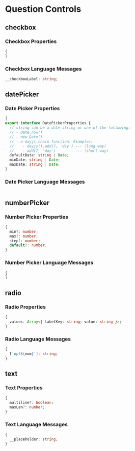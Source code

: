 # Question Controls

## checkbox

### Checkbox Properties

```typescript
{
}
```

### Checkbox Language Messages

```typescript
__checkboxLabel: string;
```

## datePicker

### Date Picker Properties

```typescript
{
export interface DatePickerProperties {
  // string can be a date string or one of the following:
  // - Date.now()
  // - new Date()
  // - a dayjs chain function. Examples:
  //    - dayjs().add(7, 'day') --- (long way)
  //    - add(7, 'day')         --- (short way)
  defaultDate: string | Date;
  minDate: string | Date;
  maxDate: string | Date;
}
```

### Date Picker Language Messages

```typescript

```

## numberPicker

### Number Picker Properties

```typescript
{
  min?: number;
  max?: number;
  step?: number;
  default?: number;
}
```

### Number Picker Language Messages

```typescript
{
}
```

## radio

### Radio Properties

```typescript
{
  values: Array<{ labelKey: string; value: string }>;
}
```

### Radio Language Messages

```typescript
{
  [`opt${num}`]: string;
}
```

## text

### Text Properties

```typescript
{
  multiline?: boolean;
  maxLen?: number;
}
```

### Text Language Messages

```typescript
{
  __placeholder: string;
}
```
